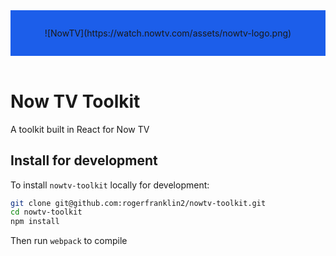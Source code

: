 <header style="background: rgb(28, 94, 234);padding:2em;text-align:center">
  ![NowTV](https://watch.nowtv.com/assets/nowtv-logo.png)
</header>

# Now TV Toolkit

A toolkit built in React for Now TV

Install for development
---

To install `nowtv-toolkit` locally for development:

```bash
git clone git@github.com:rogerfranklin2/nowtv-toolkit.git
cd nowtv-toolkit
npm install
```

Then run `webpack` to compile
